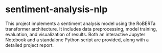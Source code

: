 # sentiment-analysis-nlp
This project implements a sentiment analysis model using the RoBERTa transformer architecture. It includes data preprocessing, model training, evaluation, and visualization of results. Both an interactive Jupyter Notebook and a standalone Python script are provided, along with a detailed project report.
